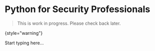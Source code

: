 # Python for Security Professionals

> This is work in progress. Please check back later.
> 
{style="warning"}

Start typing here...